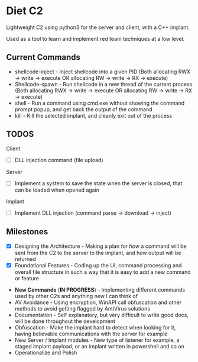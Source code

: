 # Diet C2
Lightweight C2 using python3 for the server and client, with a C++ implant.

Used as a tool to learn and implement red team techniques at a low level.

## Current Commands

- shellcode-inject - Inject shellcode into a given PID (Both allocating RWX -> write -> execute OR allocating RW -> write -> RX -> execute)
- Shellcode-spawn - Run shellcode in a new thread of the current process (Both allocating RWX -> write -> execute OR allocating RW -> write -> RX -> execute)
- shell - Run a command using cmd.exe without showing the command prompt popup, and get back the output of the command
- kill - Kill the selected implant, and cleanly exit out of the process 

## TODOS

Client
- [ ] DLL injection command (file upload)

Server
- [ ] Implement a system to save the state when the server is closed, that can be loaded when opened again

Implant
- [ ] Implement DLL injection (command parse -> download -> inject)

## Milestones

- [x] Designing the Architecture - Making a plan for *how* a command will be sent from the C2 to the server to the implant, and how output will be returned
- [x] Foundational Features - Coding up the UI, command processing and overall file structure in such a way that it is easy to add a new command or feature
- **New Commands** (**IN PROGRESS**) - Implementing different commands used by other C2s and anything new I can think of
- AV Avoidance - Using encryption, WinAPI call obfuscation and other methods to avoid getting flagged by AntiVirus solutions
- Documentation - Self explanatory, but very difficult to write good docs, will be done throughout the development
- Obfuscation - Make the implant hard to detect when looking for it, having believable communications with the server for example
- New Server / Implant modules - New type of listener for example, a staged implant payload, or an implant written in powershell and so on
- Operationalize and Polish
